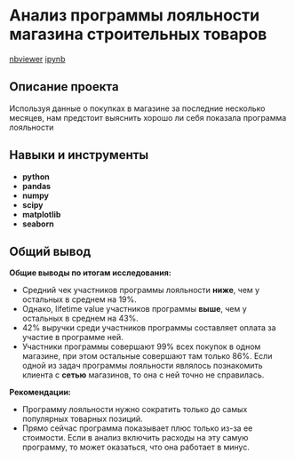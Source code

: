 # Анализ программы лояльности магазина строительных товаров
[nbviewer](https://nbviewer.org/github/lowlet69/portfolio/blob/main/loyalty%20program%20in%20retail/P12.ipynb) [ipynb](https://github.com/lowlet69/portfolio/blob/main/loyalty%20program%20in%20retail/P12.ipynb)

## Описание проекта

Используя данные о покупках в магазине за последние несколько месяцев, нам предстоит выяснить хорошо ли себя показала программа лояльности



## Навыки и инструменты

- **python**
- **pandas**
- **numpy**
- **scipy**
- **matplotlib**
- **seaborn**

## 

## Общий вывод

**Общие выводы по итогам исследования:**
- Средний чек участников программы лояльности **ниже**, чем у остальных в среднем на 19%.
- Однако, lifetime value участников программы **выше**, чем у остальных в среднем на 43%.
- 42% выручки среди участников программы составляет оплата за участие в программе ней.
- Участники программы совершают 99% всех покупок в одном магазине, при этом остальные совершают там только 86%. Если одной из задач программы лояльности являлось познакомить клиента с **сетью** магазинов, то она с ней точно не справилась.
    
**Рекомендации:**
- Программу лояльности нужно сократить только до самых популярных товарных позиций.
- Прямо сейчас программа показывает плюс только из-за ее стоимости. Если в анализ включить расходы на эту самую программу, то может оказаться, что она работает в минус.
